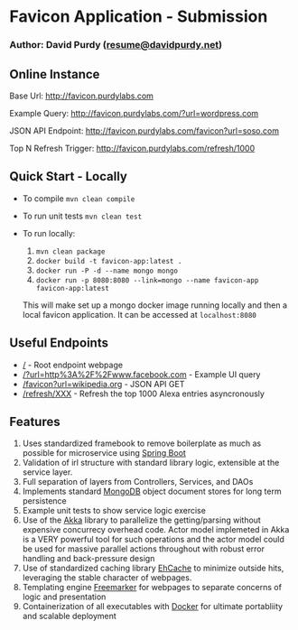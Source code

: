 # Favicon Application - Submission
### Author: David Purdy (resume@davidpurdy.net)

## Online Instance

Base Url:
http://favicon.purdylabs.com

Example Query: http://favicon.purdylabs.com/?url=wordpress.com

JSON API Endpoint: http://favicon.purdylabs.com/favicon?url=soso.com

Top N Refresh Trigger: http://favicon.purdylabs.com/refresh/1000


## Quick Start - Locally

* To compile `mvn clean compile`

* To run unit tests `mvn clean test`
 
* To run locally:
  1. `mvn clean package`
  2. `docker build -t favicon-app:latest .`
  3. `docker run -P -d --name mongo mongo`
  4. `docker run -p 8080:8080 --link=mongo --name favicon-app favicon-app:latest`
  
  This will make set up a mongo docker image running locally and then a local favicon application.  It can be accessed at `localhost:8080`

## Useful Endpoints

- [/](http://favicon.purdylabs.com) - Root endpoint webpage
- [/?url=http%3A%2F%2Fwww.facebook.com](http://favicon.purdylabs.com/?url=http://www.facebook.com) - Example UI query
- [/favicon?url=wikipedia.org](http://favicon.purdylabs.com/favicon?url=wikipedia.org) - JSON API GET
- [/refresh/XXX](http://favicon.purdylabs.com/refresh/1000) - Refresh the top 1000 Alexa entries asyncronously

## Features

1. Uses standardized framebook to remove boilerplate as much as possible for microservice using [Spring Boot](https://projects.spring.io/spring-boot/)
1. Validation of irl structure with standard library logic, extensible at the service layer.  
1. Full separation of layers from Controllers, Services, and DAOs
1. Implements standard [MongoDB](http://www.mongodb.com) object document stores for long term persistence
1. Example unit tests to show service logic exercise
1. Use of the [Akka](https://akka.io/) library to parallelize the getting/parsing without expensive concurrecy overhead code.  Actor model implemeted in Akka is a VERY powerful tool for such operations and the actor model could be used for massive parallel actions throughout with robust error handling and back-pressure design
1. Use of standardized caching library [EhCache](http://www.ehcache.org/) to minimize outside hits, leveraging the stable character of webpages.
1. Templating engine [Freemarker](https://freemarker.apache.org/index.html) for webpages to separate concerns of logic and presentation
1. Containerization of all executables with [Docker](http://www.docker.com) for ultimate portabliity and scalable deployment